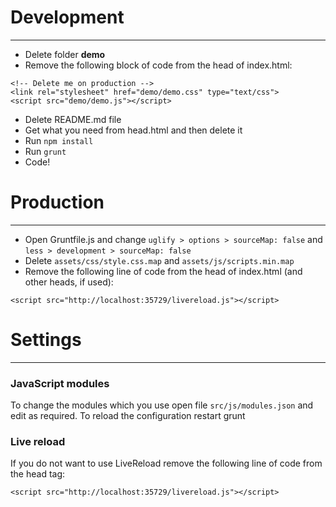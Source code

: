 # Development

---

* Delete folder **demo**
* Remove the following block of code from the head of index.html:
```
<!-- Delete me on production -->
<link rel="stylesheet" href="demo/demo.css" type="text/css">
<script src="demo/demo.js"></script>
```
* Delete README.md file
* Get what you need from head.html and then delete it
* Run `npm install`
* Run `grunt`
* Code!

# Production

---

* Open Gruntfile.js and change `uglify > options > sourceMap: false` and `less > development > sourceMap: false`
* Delete `assets/css/style.css.map` and `assets/js/scripts.min.map`
* Remove the following line of code from the head of index.html (and other heads, if used):
```
<script src="http://localhost:35729/livereload.js"></script>
```

# Settings

---

### JavaScript modules

To change the modules which you use open file `src/js/modules.json` and edit as required. To reload the configuration restart grunt

### Live reload
If you do not want to use LiveReload remove the following line of code from the head tag:
```
<script src="http://localhost:35729/livereload.js"></script>
```